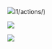 ![](https://github.com/vlad507/frontend-project-lvl1/workflows/.github/workflows/brain.yml/badge.svg)l1/actions/)

<a href="https://codeclimate.com/github/vlad507/frontend-project-lvl1"><img src="https://api.codeclimate.com/v1/badges/a99a88d28ad37a79dbf6/maintainability" /></a>

<a href="https://codeclimate.com/github/vlad507/frontend-project-lvl1"><img src="https://api.codeclimate.com/v1/badges/a99a88d28ad37a79dbf6/test_coverage" /></a>
